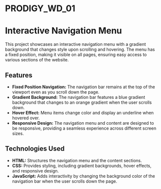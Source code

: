 # PRODIGY_WD_01

# Interactive Navigation Menu

This project showcases an interactive navigation menu with a gradient background that changes style upon scrolling and hovering. The menu has a fixed position, making it visible on all pages, ensuring easy access to various sections of the website. 

## Features

- **Fixed Position Navigation:** The navigation bar remains at the top of the viewport even as you scroll down the page.
- **Gradient Background:** The navigation bar features a blue gradient background that changes to an orange gradient when the user scrolls down.
- **Hover Effect:** Menu items change color and display an underline when hovered over.
- **Responsive Design:** The navigation menu and content are designed to be responsive, providing a seamless experience across different screen sizes.

## Technologies Used

- **HTML:** Structures the navigation menu and the content sections.
- **CSS:** Provides styling, including gradient backgrounds, hover effects, and responsive design.
- **JavaScript:** Adds interactivity by changing the background color of the navigation bar when the user scrolls down the page.
